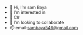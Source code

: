 - 👋 Hi, I’m sam Baya
- 👀 I’m interested in 
- 🌱 C#
- 💞️ I’m looking to collaborate
- 📫 email:sambaya546@gmail.com

<!---
sambaya546/sambaya546 is a ✨ special ✨ repository because its `README.md` (this file) appears on your GitHub profile.
You can click the Preview link to take a look at your changes.
--->

